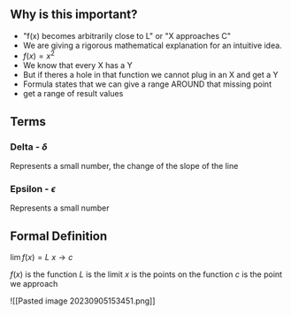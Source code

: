 ## Why is this important?
- "f(x) becomes arbitrarily close to L" or "X approaches C"
- We are giving a rigorous mathematical explanation for an intuitive idea.
- $f(x)=x^2$
- We know that every X has a Y
- But if theres a hole in that function we cannot plug in an X and get a Y
- Formula states that we can give a range AROUND that missing point
- get a range of result values
## Terms
### Delta - $\delta$ 
Represents a small number, the change of the slope of the line
### Epsilon - $\epsilon$ 
Represents a small number

## Formal Definition
$\lim f(x)=L$
$x\rightarrow c$

$f(x)$ is the function
$L$ is the limit
$x$ is the points on the function
$c$ is the point we approach

![[Pasted image 20230905153451.png]]




